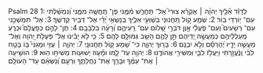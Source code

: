 Psalm 28
1: לְדָוִ֡ד אֵ֘לֶ֤יךָ יְהוָ֨ה ׀ אֶקְרָ֗א צוּרִי֮ אַֽל־ תֶּחֱרַ֪שׁ מִ֫מֶּ֥נִּי פֶּן־ תֶּֽחֱשֶׁ֥ה מִמֶּ֑נִּי וְ֝נִמְשַׁ֗לְתִּי עִם־ י֥וֹרְדֵי בֽוֹר׃
2: שְׁמַ֤ע ק֣וֹל תַּ֭חֲנוּנַי בְּשַׁוְּעִ֣י אֵלֶ֑יךָ בְּנָשְׂאִ֥י יָ֝דַ֗י אֶל־ דְּבִ֥יר קָדְשֶֽׁךָ׃
3: אַל־ תִּמְשְׁכֵ֣נִי עִם־ רְשָׁעִים֮ וְעִם־ פֹּ֪עֲלֵ֫י אָ֥וֶן דֹּבְרֵ֣י שָׁ֭לוֹם עִם־ רֵֽעֵיהֶ֑ם וְ֝רָעָ֗ה בִּלְבָבָֽם׃
4: תֶּן־ לָהֶ֣ם כְּפָעֳלָם֮ וּכְרֹ֪עַ מַֽעַלְלֵ֫יהֶ֥ם כְּמַעֲשֵׂ֣ה יְ֭דֵיהֶם תֵּ֣ן לָהֶ֑ם הָשֵׁ֖ב גְּמוּלָ֣ם לָהֶֽם׃
5: כִּ֤י לֹ֤א יָבִ֡ינוּ אֶל־ פְּעֻלֹּ֣ת יְ֭הוָה וְאֶל־ מַעֲשֵׂ֣ה יָדָ֑יו יֶ֝הֶרְסֵ֗ם וְלֹ֣א יִבְנֵֽם׃
6: בָּר֥וּךְ יְהוָ֑ה כִּי־ שָׁ֝מַע ק֣וֹל תַּחֲנוּנָֽי׃
7: יְהוָ֤ה ׀ עֻזִּ֥י וּמָגִנִּי֮ בּ֤וֹ בָטַ֥ח לִבִּ֗י וְֽנֶ֫עֱזָ֥רְתִּי וַיַּעֲלֹ֥ז לִבִּ֑י וּֽמִשִּׁירִ֥י אֲהוֹדֶֽנּוּ׃
8: יְהוָ֥ה עֹֽז־ לָ֑מוֹ וּמָ֘ע֤וֹז יְשׁוּע֖וֹת מְשִׁיח֣וֹ הֽוּא׃
9: הוֹשִׁ֤יעָה ׀ אֶת־ עַמֶּ֗ךָ וּבָרֵ֥ךְ אֶת־ נַחֲלָתֶ֑ךָ וּֽרְעֵ֥ם וְ֝נַשְּׂאֵ֗ם עַד־ הָעוֹלָֽם׃